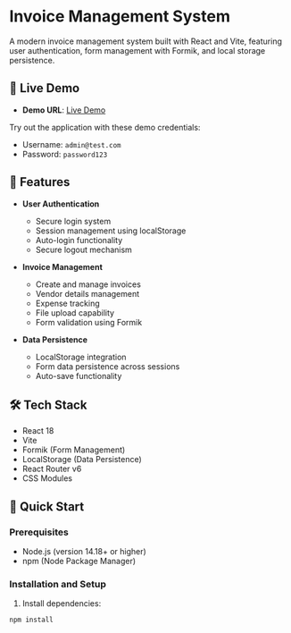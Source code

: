 # Invoice Management System

A modern invoice management system built with React and Vite, featuring user authentication, form management with Formik, and local storage persistence.

## 🔗 Live Demo

- **Demo URL**: [Live Demo](https://rad-palmier-f01708.netlify.app)


Try out the application with these demo credentials:
- Username: `admin@test.com`
- Password: `password123`

## 🚀 Features

- **User Authentication**
  - Secure login system
  - Session management using localStorage
  - Auto-login functionality
  - Secure logout mechanism

- **Invoice Management**
  - Create and manage invoices
  - Vendor details management
  - Expense tracking
  - File upload capability
  - Form validation using Formik

- **Data Persistence**
  - LocalStorage integration
  - Form data persistence across sessions
  - Auto-save functionality

## 🛠️ Tech Stack

- React 18
- Vite
- Formik (Form Management)
- LocalStorage (Data Persistence)
- React Router v6
- CSS Modules

## 🚀 Quick Start

### Prerequisites
- Node.js (version 14.18+ or higher)
- npm (Node Package Manager)

### Installation and Setup

1. Install dependencies:
```bash
npm install
